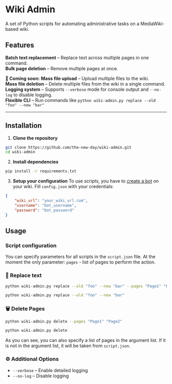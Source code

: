 # Wiki Admin  

A set of Python scripts for automating administrative tasks on a MediaWiki-based wiki.

## Features
**Batch text replacement** – Replace text across multiple pages in one command.  
**Bulk page deletion** – Remove multiple pages at once.  

**🚧 Coming soon:**
**Mass file upload** – Upload multiple files to the wiki.  
**Mass file deletion** – Delete multiple files from the wiki in a single command.  
**Logging system** – Supports `--verbose` mode for console output and `--no-log` to disable logging.  
**Flexible CLI** – Run commands like `python wiki-admin.py replace --old "foo" --new "bar"`

---

## Installation
1. **Clone the repository**  
```bash
git clone https://github.com/the-new-day/wiki-admin.git
cd wiki-admin
```

2. **Install dependencies**
```bash
pip install -r requirements.txt
```

3. **Setup your configuration**
To use scripts, you have to [create a bot](https://www.mediawiki.org/wiki/Manual:Bots) on your wiki.
Fill `config.json` with your credentials:
```json
{
    "wiki_url": "your_wiki_url.com",
    "username": "bot_username",
    "password": "bot_password"
}
```

## Usage
### Script configuration
You can specify parameters for all scripts in the `script.json` file. At the moment the only parameter: `pages` - list of pages to perform the action.

### 📝 Replace text
```bash
python wiki-admin.py replace --old "foo" --new "bar" --pages "Page1" "Page2"
```
```bash
python wiki-admin.py replace --old "foo" --new "bar"
```

### 🗑 Delete Pages
```bash
python wiki-admin.py delete --pages "Page1" "Page2"
```
```bash
python wiki-admin.py delete
```

As you can see, you can also specify a list of pages in the argument list. If it is not in the argument list, it will be taken from `script.json`.

### ⚙ Additional Options
* `--verbose` – Enable detailed logging
* `--no-log` – Disable logging
